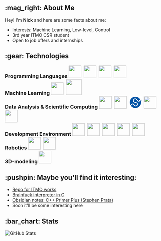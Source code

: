 <h2>:mag_right: About Me</h2>
<p>Hey! I'm <b>Nick</b> and here are some facts about me:</p>
<ul>
  <li> Interests: Machine Learning, Low-level, Control</li>
  <li> 3rd year ITMO CSR student</li>
  <li> Open to job offers and internships </li>
</ul>

<div id="header" align="left">
  <h2>:gear: Technologies</h2>
</div>

<div>
  <h3 style="display: inline;">Programming Languages</h3>
  <img src="https://cdn.jsdelivr.net/gh/devicons/devicon@latest/icons/cplusplus/cplusplus-original.svg" width=40 height=40/>&nbsp;
  <img src="https://cdn.jsdelivr.net/gh/devicons/devicon@latest/icons/c/c-original.svg"  width=40 height=40/>&nbsp;
  <img src="https://cdn.jsdelivr.net/gh/devicons/devicon@latest/icons/python/python-original.svg" width=40 height=40/>&nbsp;
  <img src="https://res.cloudinary.com/cagatayc/image/upload/c_scale,w_500/v1493914344/bf.png" width=40 height=40/>&nbsp;
</div>

<div>
  <h3 style="display: inline;">Machine Learning</h3>
  <img src="https://cdn.jsdelivr.net/gh/devicons/devicon@latest/icons/scikitlearn/scikitlearn-original.svg" width=40 height=40/>&nbsp;
  <img src="https://cdn.jsdelivr.net/gh/devicons/devicon@latest/icons/opencv/opencv-original.svg" width=50 height=50/>&nbsp;
</div>

<div>
  <h3 style="display: inline;">Data Analysis & Scientific Computing</h3>
  <img src="https://cdn.jsdelivr.net/gh/devicons/devicon@latest/icons/pandas/pandas-original-wordmark.svg" width=40 height=40/>&nbsp;
  <img src="https://cdn.jsdelivr.net/gh/devicons/devicon@latest/icons/numpy/numpy-original.svg" width=40 height=40/>&nbsp;
  <img src="https://raw.githubusercontent.com/scipy/scipy/main/doc/source/_static/logo.svg" width=40 height=40/>&nbsp;
  <img src="https://cdn.jsdelivr.net/gh/devicons/devicon@latest/icons/matlab/matlab-original.svg" width=40 height=40/>&nbsp;
  <img src="https://cdn.jsdelivr.net/gh/devicons/devicon@latest/icons/matplotlib/matplotlib-original.svg" width=40 height=40/>&nbsp;
</div>

<div>
  <h3 style="display: inline;">Development Environment</h3>
  <img src="https://cdn.jsdelivr.net/gh/devicons/devicon@latest/icons/vscode/vscode-original.svg" width=40 height=40/>&nbsp;
  <img src="https://cdn.jsdelivr.net/gh/devicons/devicon@latest/icons/linux/linux-original.svg" width=40 height=40/>&nbsp;
  <img src="https://cdn.jsdelivr.net/gh/devicons/devicon@latest/icons/windows8/windows8-original.svg" width=40 height=40/>&nbsp;
  <img src="https://cdn.jsdelivr.net/gh/devicons/devicon@latest/icons/vim/vim-original.svg" width=40 height=40/>&nbsp;
  <img src="https://cdn.jsdelivr.net/gh/devicons/devicon@latest/icons/bash/bash-original.svg" width=40 height=40/>&nbsp;
</div>

<div>
  <h3 style="display: inline;">Robotics</h3>
  <img src="https://cdn.jsdelivr.net/gh/devicons/devicon@latest/icons/ros/ros-original.svg" width=40 height=40/>&nbsp;
  <img src="https://cdn.jsdelivr.net/gh/devicons/devicon@latest/icons/raspberrypi/raspberrypi-original.svg" width=40 height=40/>&nbsp;
</div>

<div>
  <h3 style="display: inline;">3D-modeling</h3>
  <img src="https://cdn.jsdelivr.net/gh/devicons/devicon@latest/icons/blender/blender-original.svg" width=40 height=40/>&nbsp;
</div>

<h2> :pushpin: Maybe you'll find it interesting:</h2>
<ul>
  <li><a href="https://github.com/n-sukhov/ITMO-courses" target="_blank">Repo for ITMO works</a></li>
  <li><a href="https://github.com/n-sukhov/brainfuck-interpreter" target="_blank">Brainfuck interpreter in C</a></li>
  <li><a href="https://github.com/n-sukhov/cpp-prata-materials" target="_blank">Obsidian notes: C++ Primer Plus (Stephen Prata)</a></li>
  <li>Soon it'll be some interesting here</li>
</ul>

<div id="header" align="left">
  <h2>:bar_chart: Stats</h2>
  <img src="https://github-readme-stats.vercel.app/api?username=n-sukhov&show_icons=true&theme=radical" alt="GitHub Stats"/>
</div>
